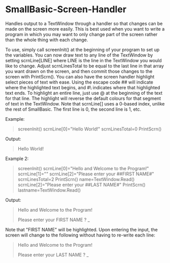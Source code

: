 # SmallBasic-Screen-Handler
Handles output to a TextWindow through a handler so that changes can be made on the screen more easily.
This is best used when you want to write a program in which you may want to only change part of the screen rather than the whole thing with each change.

To use, simply call screenInit() at the beginning of your program to set up the variables.  You can now draw text to any line of the TextWindow by setting scrnLine[LINE] where LINE is the line in the TextWindow you would like to change.  Adjust scrnLinesTotal to be equal to the last line in that array you want drawn on the screen, and then commit those changes to the screen with PrintScrn().  You can also have the screen handler highlight select pieces of text with ease.  Using the escape code ## will indicate where the highlighted text begins, and #\ indicates where that highlighted text ends.  To highlight an entire line, just use @ at the beginning of the text for that line.  The highlight will reverse the default colours for that segment of text in the TextWindow.  Note that scrnLine[] uses a 0-based index, unlike the rest of SmallBasic.  The first line is 0, the second line is 1, etc.

Example:

> screenInit()
> scrnLine[0]="Hello World!"
> scrnLinesTotal=0
> PrintScrn()

Output:

> Hello World!

Example 2:

> screenInit()
> scrnLine[0]="Hello and Welcome to the Program!"
> scrnLine[1]=""
> scrnLine[2]="Please enter your ##FIRST NAME#\"
> scrnLinesTotal=2
> PrintScrn()
> name=TextWindow.Read()
> scrnLine[2]="Please enter your ##LAST NAME#\"
> PrintScrn()
> lastname=TextWindow.Read()

Output:

> Hello and Welcome to the Program!
> 
> Please enter your FIRST NAME
> ? _

Note that "FIRST NAME" will be highlighted.  Upon entering the input, the screen will change to the following without having to re-write each line:

> Hello and Welcome to the Program!
> 
> Please enter your LAST NAME
> ? _
